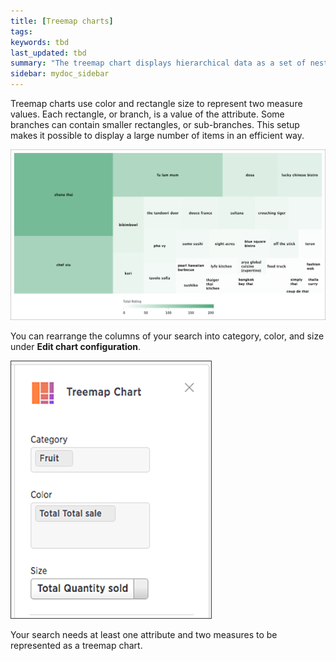 ```yaml
---
title: [Treemap charts]
tags:
keywords: tbd
last_updated: tbd
summary: "The treemap chart displays hierarchical data as a set of nested rectangles."
sidebar: mydoc_sidebar
---
```

Treemap charts use color and rectangle size to represent two measure values. Each rectangle, or branch, is a value of the attribute. Some branches can contain smaller rectangles, or sub-branches. This setup makes it possible to display a large number of items in an efficient way.

 ![](/pages/images/treemap_example.png "Treemap chart example")

You can rearrange the columns of your search into category, color, and size under **Edit chart configuration**.

 ![](/pages/images/treemap_size.png "Branch category, color, and size")

Your search needs at least one attribute and two measures to be represented as a treemap chart.
